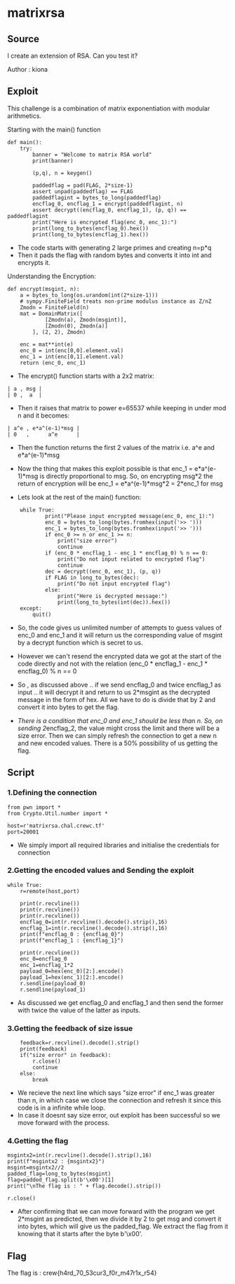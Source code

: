 # matrixrsa

## Source

I create an extension of RSA. Can you test it?

Author : kiona

## Exploit

This challenge is a combination of matrix exponentiation with modular arithmetics.

Starting with the main() function
```
def main():
    try:
        banner = "Welcome to matrix RSA world"
        print(banner)

        (p,q), n = keygen()

        paddedflag = pad(FLAG, 2*size-1)
        assert unpad(paddedflag) == FLAG
        paddedflagint = bytes_to_long(paddedflag)
        encflag_0, encflag_1 = encrypt(paddedflagint, n)
        assert decrypt((encflag_0, encflag_1), (p, q)) == paddedflagint
        print("Here is encrypted flag(enc_0, enc_1):")
        print(long_to_bytes(encflag_0).hex())
        print(long_to_bytes(encflag_1).hex())
```

- The code starts with generating 2 large primes and creating n=p*q
- Then it pads the flag with random bytes and converts it into int and encrypts it.

Understanding the Encryption:
```
def encrypt(msgint, n):
    a = bytes_to_long(os.urandom(int(2*size-1)))
    # sympy.FiniteField treats non-prime modulus instance as Z/nZ
    Zmodn = FiniteField(n)
    mat = DomainMatrix([
            [Zmodn(a), Zmodn(msgint)],
            [Zmodn(0), Zmodn(a)]
        ], (2, 2), Zmodn)

    enc = mat**int(e)
    enc_0 = int(enc[0,0].element.val)
    enc_1 = int(enc[0,1].element.val)
    return (enc_0, enc_1)
```

- The encrypt() function starts with a 2x2 matrix:
```
| a , msg |
| 0 ,  a  |
```
- Then it raises that matrix to power e=65537 while keeping in under mod n and it becomes:
```
| a^e , e*a^(e-1)*msg |
| 0   ,      a^e      |
```

- Then the function returns the first 2 values of the matrix i.e. a^e and e*a^(e-1)*msg
- Now the thing that makes this exploit possible is that enc_1 = e\*a^(e-1)\*msg is directly proportional to msg. So, on encrypting msg\*2 the return of encryption will be enc_1 = e\*a^(e-1)\*msg\*2 = 2\*enc_1 for msg

- Lets look at the rest of the main() function:
```
	while True:
            print("Please input encrypted message(enc_0, enc_1):")
            enc_0 = bytes_to_long(bytes.fromhex(input('>> ')))
            enc_1 = bytes_to_long(bytes.fromhex(input('>> ')))
            if enc_0 >= n or enc_1 >= n:
                print("size error")
                continue
            if (enc_0 * encflag_1 - enc_1 * encflag_0) % n == 0:
                print("Do not input related to encrypted flag")
                continue
            dec = decrypt((enc_0, enc_1), (p, q))
            if FLAG in long_to_bytes(dec):
                print("Do not input encrypted flag")
            else:
                print("Here is decrypted message:")
                print(long_to_bytes(int(dec)).hex())
    except:
        quit()
```
- So, the code gives us unlimited number of attempts to guess values of enc_0 and enc_1 and it will return us the corresponding value of msgint by a decrypt function which is secret to us.
- However we can't resend the encrypted data we got at the start of the code directly and not with the relation (enc_0 * encflag_1 - enc_1 * encflag_0) % n == 0

- So , as discussed above .. if we send encflag_0 and twice encflag_1 as input .. it will decrypt it and return to us 2*msgint as the decrypted message in the form of hex. All we have to do is divide that by 2 and convert it into bytes to get the flag.
- *There is a condition that enc_0 and enc_1 should be less than n. So, on sending 2*encflag_2, the value might cross the limit and there will be a size error. Then we can simply refresh the connection to get a new n and new encoded values. There is a 50% possibility of us getting the flag.

## Script

### 1.Defining the connection
```
from pwn import *
from Crypto.Util.number import *

host=r'matrixrsa.chal.crewc.tf'
port=20001
```
- We simply import all required libraries and initialise the credentials for connection

### 2.Getting the encoded values and Sending the exploit
```
while True:
	r=remote(host,port)

	print(r.recvline())
	print(r.recvline())
	print(r.recvline())
	encflag_0=int(r.recvline().decode().strip(),16)
	encflag_1=int(r.recvline().decode().strip(),16)
	print(f"encflag_0 : {encflag_0}")
	print(f"encflag_1 : {encflag_1}")

	print(r.recvline())
	enc_0=encflag_0
	enc_1=encflag_1*2
	payload_0=hex(enc_0)[2:].encode()
	payload_1=hex(enc_1)[2:].encode()
	r.sendline(payload_0)
	r.sendline(payload_1)
```
- As discussed we get encflag_0 and encflag_1 and then send the former with twice the value of the latter as inputs.

### 3.Getting the feedback of size issue
```
	feedback=r.recvline().decode().strip()
	print(feedback)
	if("size error" in feedback):
		r.close()
		continue
	else:
		break
```
- We recieve the next line which says "size error" if enc_1 was greater than n, in which case we close the connection and refresh it since this code is in a infinite while loop.
- In case it doesnt say size error, out exploit has been successful so we move forward with the process.

### 4.Getting the flag
```
msgintx2=int(r.recvline().decode().strip(),16)
print(f"msgintx2 : {msgintx2}")
msgint=msgintx2//2
padded_flag=long_to_bytes(msgint)
flag=padded_flag.split(b'\x00')[1]
print("\nThe flag is : " + flag.decode().strip())

r.close()
```
- After confirming that we can move forward with the program we get 2*msgint as predicted, then we divide it by 2 to get msg and convert it into bytes, which will give us the padded_flag. We extract the flag from it knowing that it starts after the byte b'\x00'.

## Flag

The flag is : crew{h4rd_70_53cur3_f0r_m47r1x_r54}